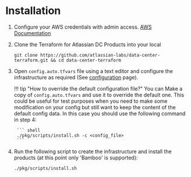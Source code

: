 # Installation 

1. Configure your AWS credentials with admin access. [AWS Documentation](https://docs.aws.amazon.com/cli/latest/userguide/cli-configure-quickstart.html)
2. Clone the Terraform for Atlassian DC Products into your local 
    ```
    git clone https://github.com/atlassian-labs/data-center-terraform.git && cd data-center-terraform
    ```
3. Open `config.auto.tfvars` file using a text editor and configure the infrastructure as required 
    (See [configuration](CONFIGURATION.md) page).  
       
    !!! tip "How to override the default configuration file?"
        You can Make a copy of `config.auto.tfvars` and use it to override the default one. This could be useful for test
         purposes when you need to make some modification on your config but still want to keep the content of 
         the default config data. In this case you should use the following command in step 4:
        
        ``` shell
        ./pkg/scripts/install.sh -c <config_file>
        ```   
        
4. Run the following script to create the infrastructure and install the products 
(at this point only 'Bamboo' is supported):
    ```shell
    ./pkg/scripts/install.sh
    ```
   
